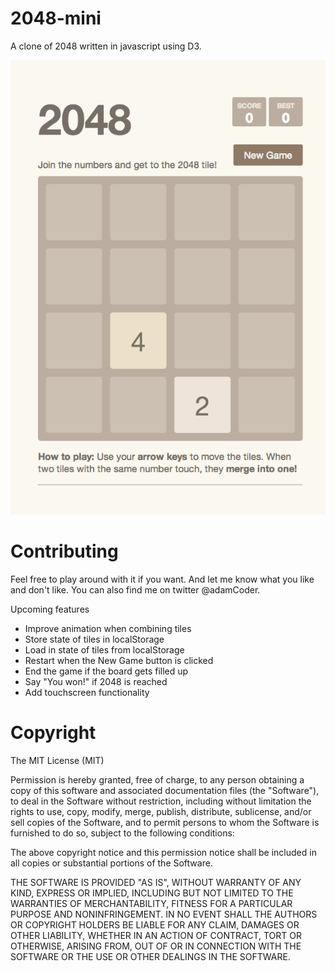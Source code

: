 2048-mini
=====================

A clone of 2048 written in javascript using D3.

![Screenshot](/screenshots/screenshot1.png?raw=true "Start of Game")

Contributing
=====================

Feel free to play around with it if you want. And let me know what you like and don't like. You can also find me on twitter @adamCoder.

Upcoming features

- Improve animation when combining tiles
- Store state of tiles in localStorage
- Load in state of tiles from localStorage
- Restart when the New Game button is clicked
- End the game if the board gets filled up
- Say "You won!" if 2048 is reached
- Add touchscreen functionality

Copyright
=====================

The MIT License (MIT)

Permission is hereby granted, free of charge, to any person obtaining a copy of
this software and associated documentation files (the "Software"), to deal in
the Software without restriction, including without limitation the rights to
use, copy, modify, merge, publish, distribute, sublicense, and/or sell copies of
the Software, and to permit persons to whom the Software is furnished to do so,
subject to the following conditions:

The above copyright notice and this permission notice shall be included in all
copies or substantial portions of the Software.

THE SOFTWARE IS PROVIDED "AS IS", WITHOUT WARRANTY OF ANY KIND, EXPRESS OR
IMPLIED, INCLUDING BUT NOT LIMITED TO THE WARRANTIES OF MERCHANTABILITY, FITNESS
FOR A PARTICULAR PURPOSE AND NONINFRINGEMENT. IN NO EVENT SHALL THE AUTHORS OR
COPYRIGHT HOLDERS BE LIABLE FOR ANY CLAIM, DAMAGES OR OTHER LIABILITY, WHETHER
IN AN ACTION OF CONTRACT, TORT OR OTHERWISE, ARISING FROM, OUT OF OR IN
CONNECTION WITH THE SOFTWARE OR THE USE OR OTHER DEALINGS IN THE SOFTWARE.